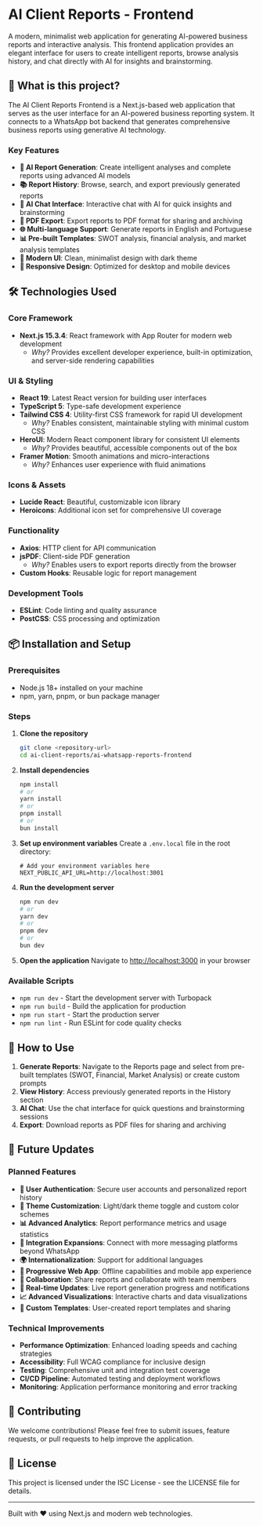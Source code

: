 # AI Client Reports - Frontend

A modern, minimalist web application for generating AI-powered business reports and interactive analysis. This frontend application provides an elegant interface for users to create intelligent reports, browse analysis history, and chat directly with AI for insights and brainstorming.

## 🚀 What is this project?

The AI Client Reports Frontend is a Next.js-based web application that serves as the user interface for an AI-powered business reporting system. It connects to a WhatsApp bot backend that generates comprehensive business reports using generative AI technology.

### Key Features

- **🤖 AI Report Generation**: Create intelligent analyses and complete reports using advanced AI models
- **📚 Report History**: Browse, search, and export previously generated reports
- **💬 AI Chat Interface**: Interactive chat with AI for quick insights and brainstorming
- **📄 PDF Export**: Export reports to PDF format for sharing and archiving
- **🌐 Multi-language Support**: Generate reports in English and Portuguese
- **📊 Pre-built Templates**: SWOT analysis, financial analysis, and market analysis templates
- **🎨 Modern UI**: Clean, minimalist design with dark theme
- **📱 Responsive Design**: Optimized for desktop and mobile devices

## 🛠️ Technologies Used

### Core Framework
- **Next.js 15.3.4**: React framework with App Router for modern web development
  - *Why?* Provides excellent developer experience, built-in optimization, and server-side rendering capabilities

### UI & Styling
- **React 19**: Latest React version for building user interfaces
- **TypeScript 5**: Type-safe development experience
- **Tailwind CSS 4**: Utility-first CSS framework for rapid UI development
  - *Why?* Enables consistent, maintainable styling with minimal custom CSS
- **HeroUI**: Modern React component library for consistent UI elements
  - *Why?* Provides beautiful, accessible components out of the box
- **Framer Motion**: Smooth animations and micro-interactions
  - *Why?* Enhances user experience with fluid animations

### Icons & Assets
- **Lucide React**: Beautiful, customizable icon library
- **Heroicons**: Additional icon set for comprehensive UI coverage

### Functionality
- **Axios**: HTTP client for API communication
- **jsPDF**: Client-side PDF generation
  - *Why?* Enables users to export reports directly from the browser
- **Custom Hooks**: Reusable logic for report management

### Development Tools
- **ESLint**: Code linting and quality assurance
- **PostCSS**: CSS processing and optimization

## 📦 Installation and Setup

### Prerequisites
- Node.js 18+ installed on your machine
- npm, yarn, pnpm, or bun package manager

### Steps

1. **Clone the repository**
   ```bash
   git clone <repository-url>
   cd ai-client-reports/ai-whatsapp-reports-frontend
   ```

2. **Install dependencies**
   ```bash
   npm install
   # or
   yarn install
   # or
   pnpm install
   # or
   bun install
   ```

3. **Set up environment variables**
   Create a `.env.local` file in the root directory:
   ```env
   # Add your environment variables here
   NEXT_PUBLIC_API_URL=http://localhost:3001
   ```

4. **Run the development server**
   ```bash
   npm run dev
   # or
   yarn dev
   # or
   pnpm dev
   # or
   bun dev
   ```

5. **Open the application**
   Navigate to [http://localhost:3000](http://localhost:3000) in your browser

### Available Scripts

- `npm run dev` - Start the development server with Turbopack
- `npm run build` - Build the application for production
- `npm run start` - Start the production server
- `npm run lint` - Run ESLint for code quality checks

## 🎯 How to Use

1. **Generate Reports**: Navigate to the Reports page and select from pre-built templates (SWOT, Financial, Market Analysis) or create custom prompts
2. **View History**: Access previously generated reports in the History section
3. **AI Chat**: Use the chat interface for quick questions and brainstorming sessions
4. **Export**: Download reports as PDF files for sharing and archiving

## 🔮 Future Updates

### Planned Features
- **🔐 User Authentication**: Secure user accounts and personalized report history
- **🎨 Theme Customization**: Light/dark theme toggle and custom color schemes
- **📊 Advanced Analytics**: Report performance metrics and usage statistics
- **🔗 Integration Expansions**: Connect with more messaging platforms beyond WhatsApp
- **🌍 Internationalization**: Support for additional languages
- **📱 Progressive Web App**: Offline capabilities and mobile app experience
- **🤝 Collaboration**: Share reports and collaborate with team members
- **🔄 Real-time Updates**: Live report generation progress and notifications
- **📈 Advanced Visualizations**: Interactive charts and data visualizations
- **🎯 Custom Templates**: User-created report templates and sharing

### Technical Improvements
- **Performance Optimization**: Enhanced loading speeds and caching strategies
- **Accessibility**: Full WCAG compliance for inclusive design
- **Testing**: Comprehensive unit and integration test coverage
- **CI/CD Pipeline**: Automated testing and deployment workflows
- **Monitoring**: Application performance monitoring and error tracking

## 🤝 Contributing

We welcome contributions! Please feel free to submit issues, feature requests, or pull requests to help improve the application.

## 📄 License

This project is licensed under the ISC License - see the LICENSE file for details.

---

Built with ❤️ using Next.js and modern web technologies.
